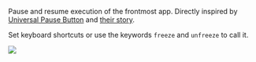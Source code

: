 Pause and resume execution of the frontmost app. Directly inspired by [Universal Pause Button](https://github.com/ryanries/UniversalPauseButton) and [their story](https://github.com/ryanries/UniversalPauseButton/blob/dc5a3d5173e153012fee850e557755e250da9105/README.md).

Set keyboard shortcuts or use the keywords `freeze` and `unfreeze` to call it.

![](https://i.imgur.com/WJzJkB1.png)
